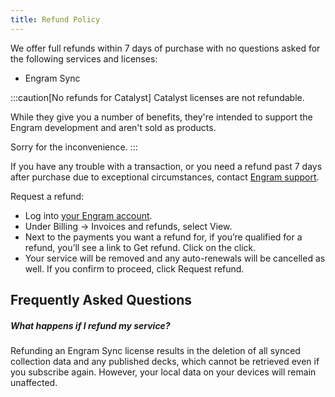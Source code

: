 ```yaml
---
title: Refund Policy
---
```


We offer full refunds within 7 days of purchase with no questions asked for the following services and licenses:

- Engram Sync

:::caution[No refunds for Catalyst]
Catalyst licenses are not refundable.

While they give you a number of benefits, they're intended to support the Engram development and aren't sold as products.

<!-- Similarly, we do not offer refunds for Engram Credit, as credit can be transferred to another account. -->

Sorry for the inconvenience.
:::

If you have any trouble with a transaction, or you need a refund past 7 days after purchase due to exceptional circumstances, contact [Engram support]().

Request a refund:
- Log into [your Engram account](/).
- Under Billing → Invoices and refunds, select View.
- Next to the payments you want a refund for, if you’re qualified for a refund, you’ll see a link to Get refund. Click on the click.
- Your service will be removed and any auto-renewals will be cancelled as well. If you confirm to proceed, click Request refund.


Frequently Asked Questions
---

##### What happens if I refund my service?

Refunding an Engram Sync license results in the deletion of all synced collection data and any published decks, which cannot be retrieved even if you subscribe again. However, your local data on your devices will remain unaffected.